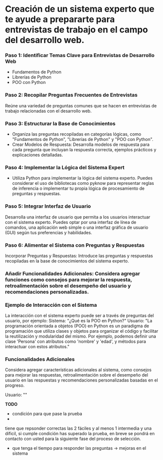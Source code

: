 # Creación de un sistema experto que te ayude a prepararte para entrevistas de trabajo en el campo del desarrollo web.


### Paso 1: Identificar Temas Clave para Entrevistas de Desarrollo Web
- Fundamentos de Python
- Librerías de Python
- POO con Python

### Paso 2: Recopilar Preguntas Frecuentes de Entrevistas
Reúne una variedad de preguntas comunes que se hacen en entrevistas de trabajo relacionadas con el desarrollo web. 

### Paso 3: Estructurar la Base de Conocimientos
- Organiza las preguntas recopiladas en categorías lógicas, como "Fundamentos de Python", "Librerías de Python" y "POO con Python".
- Crear Modelos de Respuesta: Desarrolla modelos de respuesta para cada pregunta que incluyan la respuesta correcta, ejemplos prácticos y explicaciones detalladas.

### Paso 4: Implementar la Lógica del Sistema Expert
- Utiliza Python para implementar la lógica del sistema experto. Puedes considerar el uso de bibliotecas como pyknow para representar reglas de inferencia o implementar tu propia lógica de procesamiento de preguntas y respuestas.

### Paso 5: Integrar Interfaz de Usuario
Desarrolla una interfaz de usuario que permita a los usuarios interactuar con el sistema experto. Puedes optar por una interfaz de línea de comandos, una aplicación web simple o una interfaz gráfica de usuario (GUI) según tus preferencias y habilidades.

### Paso 6: Alimentar el Sistema con Preguntas y Respuestas
Incorporar Preguntas y Respuestas: Introduce las preguntas y respuestas recopiladas en la base de conocimientos del sistema experto.

### Añadir Funcionalidades Adicionales: Considera agregar funciones como consejos para mejorar la respuesta, retroalimentación sobre el desempeño del usuario y recomendaciones personalizadas.

### Ejemplo de Interacción con el Sistema
La interacción con el sistema experto puede ser a través de preguntas del usuario, por ejemplo:
Sistema: "¿Qué es la POO en Python?"
Usuario: "La programación orientada a objetos (POO) en Python es un paradigma de programación que utiliza clases y objetos para organizar el código y facilitar la reutilización y modularidad del mismo. Por ejemplo, podemos definir una clase 'Persona' con atributos como 'nombre' y 'edad', y métodos para interactuar con estos atributos."

### Funcionalidades Adicionales
Considera agregar características adicionales al sistema, como consejos para mejorar las respuestas, retroalimentación sobre el desempeño del usuario en las respuestas y recomendaciones personalizadas basadas en el progreso.

Usuario: ""


**TODO**

- condición para que pase la prueba 
- 
tiene que repsonder correctas las 2 fáciles y al menos 1 intermedia y una dificil, si cumple condición has superado la prueba, en breve se pondrá en contacto con usted para la siguiente fase del proceso de selección.

- que tenga el tiempo para responder las preguntas -> mejoras en el sistema